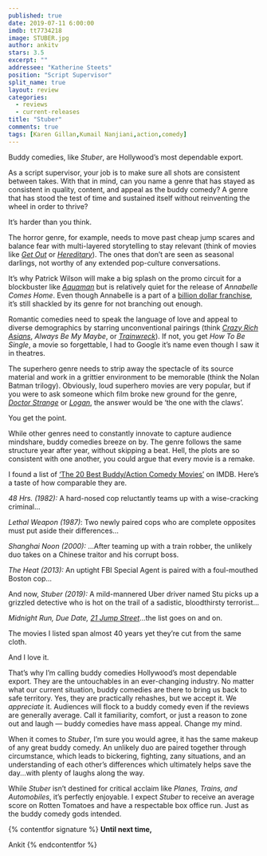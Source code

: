 ```yaml
---
published: true
date: 2019-07-11 6:00:00
imdb: tt7734218
image: STUBER.jpg
author: ankitv
stars: 3.5
excerpt: ""
addressee: "Katherine Steets"
position: "Script Supervisor"
split_name: true
layout: review
categories: 
  - reviews
  - current-releases
title: "Stuber"
comments: true
tags: [Karen Gillan,Kumail Nanjiani,action,comedy]
---
```

Buddy comedies, like _Stuber_, are Hollywood’s most dependable export.

As a script supervisor, your job is to make sure all shots are consistent between takes. With that in mind, can you name a genre that has stayed as consistent in quality, content, and appeal as the buddy comedy? A genre that has stood the test of time and sustained itself without reinventing the wheel in order to thrive?

It’s harder than you think.

The horror genre, for example, needs to move past cheap jump scares and balance fear with multi-layered storytelling to stay relevant (think of movies like [_Get Out_](http://www.dearcastandcrew.com/content/2018/1/15/get-out-is-unreal-and-the-best-film-of-2017.htmlV) or [_Hereditary_](http://www.dearcastandcrew.com/content/2018/7/3/hereditary.html)). The ones that don’t are seen as seasonal darlings, not worthy of any extended pop-culture conversations.

It’s why Patrick Wilson will make a big splash on the promo circuit for a blockbuster like [_Aquaman_](http://www.dearcastandcrew.com/content/2018/12/23/aquaman.html) but is relatively quiet for the release of _Annabelle Comes Home_. Even though Annabelle is a part of a [billion dollar franchise](https://www.the-numbers.com/movies/franchise/Conjuring-The#tab=summary), it’s still shackled by its genre for not branching out enough.

Romantic comedies need to speak the language of love and appeal to diverse demographics by starring unconventional pairings (think [_Crazy Rich Asians_](http://www.dearcastandcrew.com/content/2018/8/22/crazy-rich-asians.html), _Always Be My Maybe_, or [_Trainwreck_](http://www.dearcastandcrew.com/content/2015/7/20/trainwreck.html)). If not, you get _How To Be Single_, a movie so forgettable, I had to Google it’s name even though I saw it in theatres.

The superhero genre needs to strip away the spectacle of its source material and work in a grittier environment to be memorable (think the Nolan Batman trilogy). Obviously, loud superhero movies are very popular, but if you were to ask someone which film broke new ground for the genre, [_Doctor Strange_](http://www.dearcastandcrew.com/content/2016/11/8/doctor-strange.html) or [_Logan_](http://www.dearcastandcrew.com/content/2017/3/3/logan.html), the answer would be ‘the one with the claws’.

You get the point.

While other genres need to constantly innovate to capture audience mindshare, buddy comedies breeze on by. The genre follows the same structure year after year, without skipping a beat. Hell, the plots are so consistent with one another, you could argue that every movie is a remake. 

I found a list of [‘The 20 Best Buddy/Action Comedy Movies’](https://www.imdb.com/list/ls008348172/) on IMDB. Here’s a taste of how comparable they are.

_48 Hrs. (1982):_ A hard-nosed cop reluctantly teams up with a wise-cracking criminal...

_Lethal Weapon (1987)_: Two newly paired cops who are complete opposites must put aside their differences…

_Shanghai Noon (2000):_ ...After teaming up with a train robber, the unlikely duo takes on a Chinese traitor and his corrupt boss.

_The Heat (2013):_ An uptight FBI Special Agent is paired with a foul-mouthed Boston cop...

And now, _Stuber (2019):_ A mild-mannered Uber driver named Stu picks up a grizzled detective who is hot on the trail of a sadistic, bloodthirsty terrorist...

_Midnight Run, Due Date,_ [_21 Jump Street_](http://www.dearcastandcrew.com/content/2012/3/15/21-jump-street.html)...the list goes on and on.

The movies I listed span almost 40 years yet they’re cut from the same cloth.

And I love it.

That’s why I’m calling buddy comedies Hollywood’s most dependable export. They are the untouchables in an ever-changing industry. No matter what our current situation, buddy comedies are there to bring us back to safe territory. Yes, they are practically rehashes, but we accept it. We _appreciate_ it. Audiences will flock to a buddy comedy even if the reviews are generally average. Call it familiarity, comfort, or just a reason to zone out and laugh — buddy comedies have mass appeal. Change my mind.

When it comes to _Stuber_, I’m sure you would agree, it has the same makeup of any great buddy comedy. An unlikely duo are paired together through circumstance, which leads to bickering, fighting, zany situations, and an understanding of each other’s differences which ultimately helps save the day...with plenty of laughs along the way.

While _Stuber_ isn’t destined for critical acclaim like _Planes, Trains, and Automobiles_, it’s perfectly enjoyable. I expect _Stuber_ to receive an average score on Rotten Tomatoes and have a respectable box office run. Just as the buddy comedy gods intended.

{% contentfor signature %}
**Until next time,**

Ankit
{% endcontentfor %}